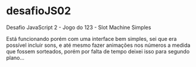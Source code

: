 # desafioJS02
Desafio JavaScript 2 - Jogo do 123 - Slot Machine Simples

Está funcionando porém com uma interface bem simples, sei que era possível incluir sons, e até mesmo fazer animações nos números a medida que fossem sorteados, porém por falta de tempo deixei isso para segundo plano...

